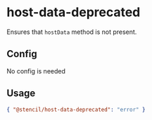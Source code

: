 # host-data-deprecated

Ensures that `hostData` method is not present.

## Config

No config is needed

## Usage

```json
{ "@stencil/host-data-deprecated": "error" }
```
